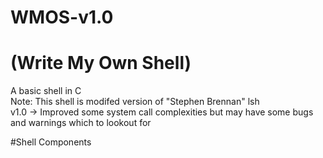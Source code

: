 # WMOS-v1.0
# (Write My Own Shell)
A basic shell in C <br>
Note: This shell is modifed version of "Stephen Brennan" lsh <br>
v1.0 -> Improved some system call complexities but may have some bugs and warnings which to lookout for  

#Shell Components
